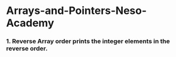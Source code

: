 # Arrays-and-Pointers-Neso-Academy
### 1. Reverse Array order prints the integer elements in the reverse order.
